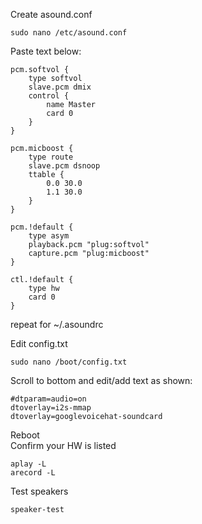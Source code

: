 Create asound.conf
```
sudo nano /etc/asound.conf
```
Paste text below:
```
pcm.softvol {
    type softvol
    slave.pcm dmix
    control {
        name Master
        card 0
    }
}

pcm.micboost {
    type route
    slave.pcm dsnoop
    ttable {
        0.0 30.0
        1.1 30.0
    }
}

pcm.!default {
    type asym
    playback.pcm "plug:softvol"
    capture.pcm "plug:micboost"
}

ctl.!default {
    type hw
    card 0
}
```
repeat for ~/.asoundrc</br>

Edit config.txt
```
sudo nano /boot/config.txt
```
Scroll to bottom and edit/add text as shown:
```
#dtparam=audio=on
dtoverlay=i2s-mmap
dtoverlay=googlevoicehat-soundcard
```
Reboot</br>
Confirm your HW is listed
```
aplay -L
arecord -L
```
Test speakers
```
speaker-test
```
